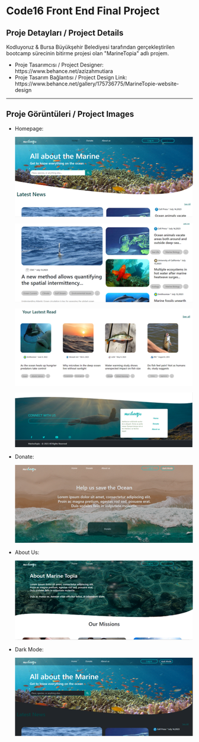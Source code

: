 <h1>Code16 Front End Final Project</h1> 
<h2>Proje Detayları / Project Details</h2>
<p>Kodluyoruz & Bursa Büyükşehir Belediyesi tarafından gerçekleştirilen bootcamp sürecinin bitirme projesi olan "MarineTopia" adlı projem. </p>
<ul>
  <li>Proje Tasarımcısı / Project Designer: https://www.behance.net/azizahmutiara </li>
  <li>Proje Tasarım Bağlantısı / Project Design Link: https://www.behance.net/gallery/175736775/MarineTopie-website-design</li>
</ul>
<hr />
<h2>Proje Görüntüleri / Project Images</h2>
<ul>
<li>Homepage:<p align="center">
  <img src="https://github.com/CuneytCaglar/MarineTopia/blob/main/MarineTopiaProject/src/project-images/home1.PNG">
</p>
<p align="center">
  <img src="https://github.com/CuneytCaglar/MarineTopia/blob/main/MarineTopiaProject/src/project-images/home2.PNG">
</p>
<p align="center">
  <img src="https://github.com/CuneytCaglar/MarineTopia/blob/main/MarineTopiaProject/src/project-images/home3.PNG">
</p>
<p align="center">
  <img src="https://github.com/CuneytCaglar/MarineTopia/blob/main/MarineTopiaProject/src/project-images/home4.PNG">
</p></li>
  <li>Donate:<p align="center">
  <img  src="https://github.com/CuneytCaglar/MarineTopia/blob/main/MarineTopiaProject/src/project-images/donate.PNG">
</p></li>
  <li>About Us:<p align="center">
  <img  src="https://github.com/CuneytCaglar/MarineTopia/blob/main/MarineTopiaProject/src/project-images/aboutus.PNG">
</p></li>
  <li>Dark Mode:<p align="center">
  <img  src="https://github.com/CuneytCaglar/MarineTopia/blob/main/MarineTopiaProject/src/project-images/darkmode.PNG">
</p></li>
</ul>

